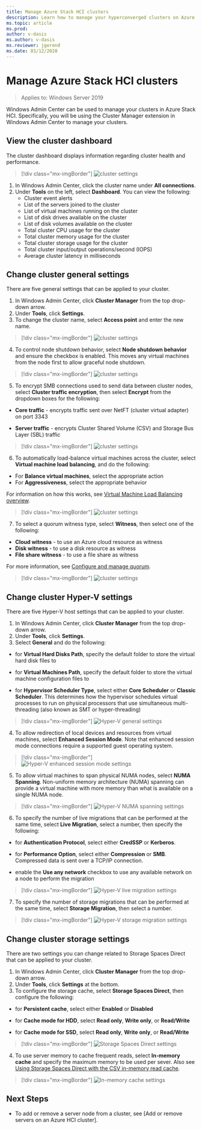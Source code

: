 ```yaml
---
title: Manage Azure Stack HCI clusters
description: Learn how to manage your hyperconverged clusters on Azure Stack HCI. 
ms.topic: article
ms.prod: 
author: v-dasis
ms.author: v-dasis
ms.reviewer: jgerend
ms.date: 03/12/2020
---
```


# Manage Azure Stack HCI clusters

>Applies to: Windows Server 2019

Windows Admin Center can be used to manage your clusters in Azure Stack HCI. Specifically, you will be using the Cluster Manager extension in Windows Admin Center to manage your clusters.

## View the cluster dashboard ##

The cluster dashboard displays information regarding cluster health and performance.

>[!div class="mx-imgBorder"]
>![cluster settings](media/manage-cluster/cluster-dashboard.png)

1. In Windows Admin Center, click the cluster name under **All connections**.
1. Under **Tools** on the left, select **Dashboard**. You can view the following:
    - Cluster event alerts
    - List of the servers joined to the cluster
    - List of virtual machines running on the cluster
    - List of disk drives available on the cluster
    - List of disk volumes available on the cluster
    - Total cluster CPU usage for the cluster
    - Total cluster memory usage for the cluster
    - Total cluster storage usage for the cluster
    - Total cluster input/output operations/second (IOPS)
    - Average cluster latency in milliseconds

## Change cluster general settings ##

There are five general settings that can be applied to your cluster.

1. In Windows Admin Center, click **Cluster Manager** from the top drop-down arrow.
1. Under **Tools**, click **Settings**.
1. To change the cluster name, select **Access point** and enter the new name.

>[!div class="mx-imgBorder"]
>![cluster settings](media/manage-cluster/cluster-settings-access.png)

4. To control node shutdown behavior, select **Node shutdown behavior** and ensure the checkbox is enabled. This moves any virtual machines from the node first to allow graceful node shutdown.

>[!div class="mx-imgBorder"]
>![cluster settings](media/manage-cluster/cluster-settings-shutdown.png)

5. To encrypt SMB connections used to send data between cluster nodes, select **Cluster traffic encryption**, then select **Encrypt** from the dropdown boxes for the following:

 - **Core traffic** - encrypts traffic sent over NetFT (cluster virtual adapter) on port 3343

  - **Server traffic** - encrypts Cluster Shared Volume (CSV) and Storage Bus Layer (SBL) traffic

>[!div class="mx-imgBorder"]
>![cluster settings](media/manage-cluster/cluster-settings-encryption.png)

6. To automatically load-balance virtual machines across the cluster, select **Virtual machine load balancing**, and do the following:

 - For **Balance virtual machines**, select the appropriate action
 - For **Aggressiveness**, select the appropriate behavior

 For information on how this works, see [Virtual Machine Load Balancing overview](https://docs.microsoft.com/windows-server/failover-clustering/vm-load-balancing-overview).

>[!div class="mx-imgBorder"]
>![cluster settings](media/manage-cluster/cluster-settings-vm-load.png)

7. To select a quorum witness type, select **Witness**, then select one of the following:

  - **Cloud witness** - to use an Azure cloud resource as witness 
   - **Disk witness** - to use a disk resource as witness
  - **File share witness** - to use a file share as witness 

For more information, see [Configure and manage quorum](https://docs.microsoft.com/windows-server/failover-clustering/manage-cluster-quorum).


>[!div class="mx-imgBorder"]
>![cluster settings](media/manage-cluster/cluster-settings-witness.png)

## Change cluster Hyper-V settings ##

There are five Hyper-V host settings that can be applied to your cluster.

1. In Windows Admin Center, click **Cluster Manager** from the top drop-down arrow.
2. Under **Tools**, click **Settings**.
3. Select **General** and do the following:

 - for **Virtual Hard Disks Path**, specify the default folder to store the virtual hard disk files to

 - for **Virtual Machines Path**, specify the default folder to store the virtual machine configuration files to

 - for **Hypervisor Scheduler Type**, select either **Core Scheduler** or **Classic Scheduler**. This determines how the hypervisor schedules virtual processes to run on physical processors that use simultaneous multi-threading (also known as SMT or hyper-threading)

>[!div class="mx-imgBorder"]
>![Hyper-V general settings](media/manage-cluster/cluster-settings-hyperv.png)

4. To allow redirection of local devices and resources from virtual machines, select **Enhanced Session Mode**. Note that enhanced session mode connections require a supported guest operating system.

>[!div class="mx-imgBorder"]
>![Hyper-V enhanced session mode settings](media/manage-cluster/cluster-settings-session.png)

5. To allow virtual machines to span physical NUMA nodes, select **NUMA Spanning**. Non-uniform memory architecture (NUMA) spanning can provide a virtual machine with more memory than what is available on a single NUMA node.

>[!div class="mx-imgBorder"]
>![Hyper-V NUMA spanning settings](media/manage-cluster/cluster-settings-numa.png)

6. To specify the number of live migrations that can be performed at the same time, select **Live Migration**, select a number, then specify the following:

 - for **Authentication Protocol**, select either **CredSSP** or **Kerberos**.

  - for **Performance Option**, select either **Compression** or **SMB**. Compressed data is sent over a TCP/IP connection.

   - enable the **Use any network** checkbox to use any available network on a node to perform the migration


>[!div class="mx-imgBorder"]
>![Hyper-V live migration settings](media/manage-cluster/cluster-settings-liv-migration.png)

7. To specify the number of storage migrations that can be performed at the same time, select **Storage Migration**, then select a number. 

>[!div class="mx-imgBorder"]
>![Hyper-V storage migration settings](media/manage-cluster/cluster-settings-sto-migration.png)

## Change cluster storage settings ##

There are two settings you can change related to Storage Spaces Direct that can be applied to your cluster.

1. In Windows Admin Center, click **Cluster Manager** from the top drop-down arrow.
1. Under **Tools**, click **Settings** at the bottom.
1. To configure the storage cache, select **Storage Spaces Direct**, then configure the following:

 - for **Persistent cache**, select either **Enabled** or **Disabled**

  - for **Cache mode for HDD**, select **Read only**, **Write only**, or **Read/Write**

   - for **Cache mode for SSD**, select **Read only**, **Write only**, or **Read/Write** 

>[!div class="mx-imgBorder"]
>![Storage Spaces Direct settings](media/manage-cluster/cluster-settings-ssd.png)

4. To use server memory to cache frequent reads, select **In-memory cache** and specify the maximum memory to be used per sever. Also see [Using Storage Spaces Direct with the CSV in-memory read cache](https://docs.microsoft.com/windows-server/storage/storage-spaces/csv-cache).

>[!div class="mx-imgBorder"]
>![In-memory cache settings](media/manage-cluster/cluster-settings-memory.png)

## Next Steps ##

- To add or remove a server node from a cluster, see [Add or remove servers on an Azure HCI cluster].